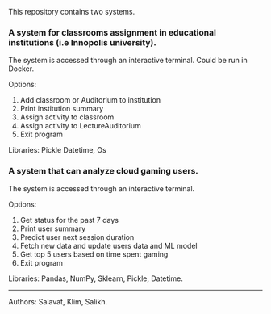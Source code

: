 This repository contains two systems.

### A system for classrooms assignment in educational institutions (i.e Innopolis university).
The system is accessed through an interactive terminal. Could be run in Docker.

Options:
1. Add classroom or Auditorium to institution
2. Print institution summary
3. Assign activity to classroom
4. Assign activity to LectureAuditorium
5. Exit program

Libraries: Pickle Datetime, Os

### A system that can analyze cloud gaming users. 
The system is accessed through an interactive terminal.

Options:
1. Get status for the past 7 days
2. Print user summary 
3. Predict user next session duration
4. Fetch new data and update users data and ML model
5. Get top 5 users based on time spent gaming
6. Exit program

Libraries: Pandas, NumPy, Sklearn, Pickle, Datetime.

---
Authors: Salavat, Klim, Salikh.
